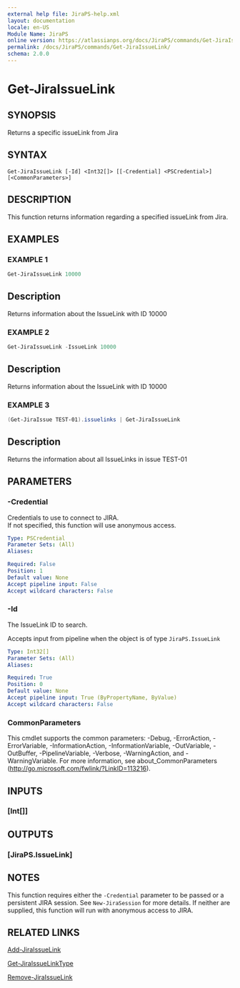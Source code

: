 ```yaml
---
external help file: JiraPS-help.xml
layout: documentation
locale: en-US
Module Name: JiraPS
online version: https://atlassianps.org/docs/JiraPS/commands/Get-JiraIssueLink/
permalink: /docs/JiraPS/commands/Get-JiraIssueLink/
schema: 2.0.0
---
```


# Get-JiraIssueLink

## SYNOPSIS

Returns a specific issueLink from Jira

## SYNTAX

```
Get-JiraIssueLink [-Id] <Int32[]> [[-Credential] <PSCredential>] [<CommonParameters>]
```

## DESCRIPTION

This function returns information regarding a specified issueLink from Jira.

## EXAMPLES

### EXAMPLE 1

```powershell
Get-JiraIssueLink 10000
```

Description  
 -----------  
Returns information about the IssueLink with ID 10000

### EXAMPLE 2

```powershell
Get-JiraIssueLink -IssueLink 10000
```

Description  
 -----------  
Returns information about the IssueLink with ID 10000

### EXAMPLE 3

```powershell
(Get-JiraIssue TEST-01).issuelinks | Get-JiraIssueLink
```

Description  
 -----------  
Returns the information about all IssueLinks in issue TEST-01

## PARAMETERS

### -Credential

Credentials to use to connect to JIRA.  
If not specified, this function will use anonymous access.

```yaml
Type: PSCredential
Parameter Sets: (All)
Aliases:

Required: False
Position: 1
Default value: None
Accept pipeline input: False
Accept wildcard characters: False
```

### -Id

The IssueLink ID to search.

Accepts input from pipeline when the object is of type `JiraPS.IssueLink`

```yaml
Type: Int32[]
Parameter Sets: (All)
Aliases:

Required: True
Position: 0
Default value: None
Accept pipeline input: True (ByPropertyName, ByValue)
Accept wildcard characters: False
```

### CommonParameters
This cmdlet supports the common parameters: -Debug, -ErrorAction, -ErrorVariable, -InformationAction, -InformationVariable, -OutVariable, -OutBuffer, -PipelineVariable, -Verbose, -WarningAction, and -WarningVariable. For more information, see about_CommonParameters (http://go.microsoft.com/fwlink/?LinkID=113216).

## INPUTS

### [Int[]]

## OUTPUTS

### [JiraPS.IssueLink]

## NOTES

This function requires either the `-Credential` parameter to be passed or a persistent JIRA session.
See `New-JiraSession` for more details.
If neither are supplied, this function will run with anonymous access to JIRA.

## RELATED LINKS

[Add-JiraIssueLink](../Add-JiraIssueLink/)

[Get-JiraIssueLinkType](../Get-JiraIssueLinkType/)

[Remove-JiraIssueLink](../Remove-JiraIssueLink/)

